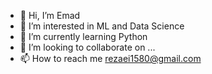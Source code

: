 - 👋 Hi, I’m Emad
- 👀 I’m interested in ML and Data Science
- 🌱 I’m currently learning Python
- 💞️ I’m looking to collaborate on ...
- 📫 How to reach me rezaei1580@gmail.com

<!---
Serezaei/Serezaei is a ✨ special ✨ repository because its `README.md` (this file) appears on your GitHub profile.
You can click the Preview link to take a look at your changes.
--->
